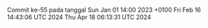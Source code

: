 Commit ke-55 pada tanggal Sun Jan 01 14:00 2023 +0100
Fri Feb 16 14:43:06 UTC 2024
Thu Apr 18 06:13:31 UTC 2024
